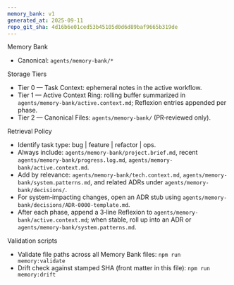 ```yaml
---
memory_bank: v1
generated_at: 2025-09-11
repo_git_sha: 4d16b6e01ced53b45105d0d6d89baf9665b319de
---
```


Memory Bank

- Canonical: `agents/memory-bank/*`

Storage Tiers

- Tier 0 — Task Context: ephemeral notes in the active workflow.
- Tier 1 — Active Context Ring: rolling buffer summarized in `agents/memory-bank/active.context.md`; Reflexion entries appended per phase.
- Tier 2 — Canonical Files: `agents/memory-bank/` (PR‑reviewed only).

Retrieval Policy

- Identify task type: bug | feature | refactor | ops.
- Always include: `agents/memory-bank/project.brief.md`, recent `agents/memory-bank/progress.log.md`, `agents/memory-bank/active.context.md`.
- Add by relevance: `agents/memory-bank/tech.context.md`, `agents/memory-bank/system.patterns.md`, and related ADRs under `agents/memory-bank/decisions/`.
- For system‑impacting changes, open an ADR stub using `agents/memory-bank/decisions/ADR-0000-template.md`.
- After each phase, append a 3‑line Reflexion to `agents/memory-bank/active.context.md`; when stable, roll up into an ADR or `agents/memory-bank/system.patterns.md`.

Validation scripts

- Validate file paths across all Memory Bank files: `npm run memory:validate`
- Drift check against stamped SHA (front matter in this file): `npm run memory:drift`
